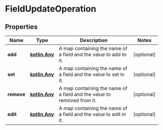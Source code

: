 
# FieldUpdateOperation

## Properties
Name | Type | Description | Notes
------------ | ------------- | ------------- | -------------
**add** | [**kotlin.Any**](kotlin.Any.md) | A map containing the name of a field and the value to add to it. |  [optional]
**set** | [**kotlin.Any**](kotlin.Any.md) | A map containing the name of a field and the value to set in it. |  [optional]
**remove** | [**kotlin.Any**](kotlin.Any.md) | A map containing the name of a field and the value to removed from it. |  [optional]
**edit** | [**kotlin.Any**](kotlin.Any.md) | A map containing the name of a field and the value to edit in it. |  [optional]



